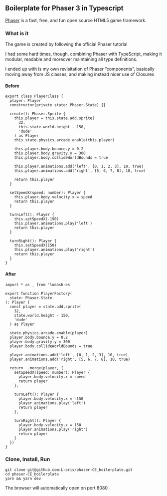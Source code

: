 ## Boilerplate for Phaser 3 in Typescript

[Phaser](https://github.com/photonstorm/phaser) is a fast, free, and fun open source HTML5 game framework. 

### What is it
The game is created by following the official Phaser tutorial


I had some hard times, though,  combining Phaser with TypeScript, making it modular, readable  and moreover maintaining all type definitions.

I ended up with is my own revisitation of Phaser “components", basically moving away from JS classes, and making instead nicer use of Closures

#### Before
```
export class PlayerClass {
  player: Player
  constructor(private state: Phaser.State) {}

  create(): Phaser.Sprite {
    this.player = this.state.add.sprite(
      32,
      this.state.world.height - 150,
      'dude'
    ) as Player
    this.state.physics.arcade.enable(this.player)

    this.player.body.bounce.y = 0.2
    this.player.body.gravity.y = 300
    this.player.body.collideWorldBounds = true

    this.player.animations.add('left', [0, 1, 2, 3], 10, true)
    this.player.animations.add('right', [5, 6, 7, 8], 10, true)

    return this.player
  }

  setSpeedX(speed: number): Player {
    this.player.body.velocity.x = speed
    return this.player
  }

  turnLeft(): Player {
    this.setSpeedX(-150)
    this.player.animations.play('left')
    return this.player
  }

  turnRight(): Player {
    this.setSpeedX(150)
    this.player.animations.play('right')
    return this.player
  }
}

```

#### After
```
import * as _ from 'lodash-es'

export function PlayerFactory(
  state: Phaser.State
): Player {
  const player = state.add.sprite(
    32,
    state.world.height - 150,
    'dude'
  ) as Player

  state.physics.arcade.enable(player)
  player.body.bounce.y = 0.2
  player.body.gravity.y = 300
  player.body.collideWorldBounds = true

  player.animations.add('left', [0, 1, 2, 3], 10, true)
  player.animations.add('right', [5, 6, 7, 8], 10, true)

  return _.merge(player, {
    setSpeedX(speed: number): Player {
      player.body.velocity.x = speed
      return player
    },

    turnLeft(): Player {
      player.body.velocity.x = -150
      player.animations.play('left')
      return player
    },

    turnRight(): Player {
      player.body.velocity.x = 150
      player.animations.play('right')
      return player
    }
  })
}
```

### Clone, Install, Run
```
git clone git@github.com:L-oris/phaser-CE_boilerplate.git
cd phaser-CE_boilerplate
yarn && yarn dev
```
The browser will automatically open on port 8080

